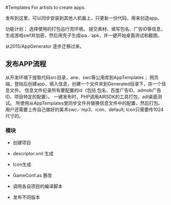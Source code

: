 #Templates For artists to create apps.

发布到这里，可以同步安装到其他人机器上，只更新一份代码，用来创造app。

功能计划：
选择使用的打包运行壳环境。
提交素材、填写包名、广告ID等信息，生成游戏swf并加密，然后用壳子生成ipa／apk，并一键开始桌面测试和截图。

从2015/AppGenerator 逐步迁移过来。

## 发布APP流程
从开发环境下提取代码src目录，ane、swc等公用库到AppTemplates；
网页端，登陆后创建app，填入信息，创建一个文件夹到Generated目录下，存一个信息文件。
信息文件纪录所有要配置的id（包括 包名、百度广告ID、admob广告ID、项目特定的配置）。
一键发布时，PHP调用AIRSDK的工具打包，adl桌面测试。
所使用从AppTemplates里同步文件并替换信息文件中的配置，然后打包。
用户还需要上传自己做好的美术swc／mp3、icon、default; Icon只需要传1024尺寸的。


### 模块

- 创建项目

- descriptor.xml 生成
- Icon生成
- GameConf.as 篡改
- 调用各自项目的编译脚本
- 发布不同版本
